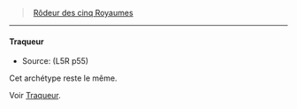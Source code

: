 ﻿---
!Generic
Id: l5r_ranger_hd.md#traqueur
ParentLink: l5r_ranger_hd.md#rôdeur-des-cinq-royaumes
Name: Traqueur
ParentName: Rôdeur des cinq Royaumes
NameLevel: 4
Source: (L5R p55)
Attributes: {}
---
> [Rôdeur des cinq Royaumes](hd_l5r_ranger.md)

---

#### Traqueur

- Source: (L5R p55)

Cet archétype reste le même.

Voir [Traqueur](hd_ranger_tracker.md).

